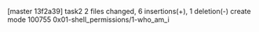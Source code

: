 [master 13f2a39] task2
 2 files changed, 6 insertions(+), 1 deletion(-)
 create mode 100755 0x01-shell_permissions/1-who_am_i
